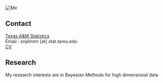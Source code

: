 ![Me](Snapchat-794694205.jpg|width=100)

## Contact
[Texas A&M Statistics](stat.tamu.edu)  
Email : snplmmr [at] stat.tamu.edu  
[CV]()
## Research
My research interests are in Bayesian Methods for high dimensional data 


